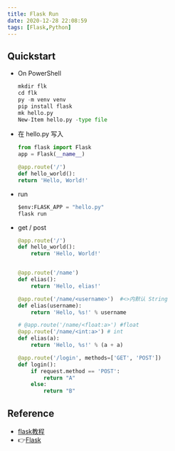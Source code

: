 ```yaml
---
title: Flask Run
date: 2020-12-28 22:08:59
tags: [Flask,Python]
---
```


## Quickstart
- On PowerShell
    ```py
    mkdir flk
    cd flk
    py -m venv venv
    pip install flask
    mk hello.py
    New-Item hello.py -type file
    ```
- 在 hello.py 写入 
    ```py
    from flask import Flask
    app = Flask(__name__)

    @app.route('/')
    def hello_world():
    return 'Hello, World!'
    ```
- run
    ```py
    $env:FLASK_APP = "hello.py"
    flask run
    ```

- get / post
    ```py
    @app.route('/')
    def hello_world():
        return 'Hello, World!'


    @app.route('/name')
    def elias():
        return 'Hello, elias!'

    @app.route('/name/<username>')  #<>内默认 String
    def elias(username):
        return 'Hello, %s!' % username

    # @app.route('/name/<float:a>') #float
    @app.route('/name/<int:a>') # int
    def elias(a):
        return 'Hello, %s!' % (a + a)

    @app.route('/login', methods=['GET', 'POST'])
    def login():
        if request.method == 'POST':
            return "A"
        else:
            return "B"
    ```


## Reference
- [flask教程](https://github.com/BeyondLam/bili/blob/master/%E6%96%87%E6%A1%A3%E8%B5%84%E6%96%99%E5%8F%82%E8%80%83/flask%E6%95%99%E7%A8%8B.md)
- 👉[Flask](https://flask.palletsprojects.com/en/1.1.x/)